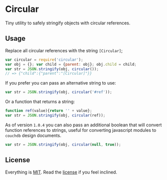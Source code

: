 # Circular

Tiny utility to safely stringify objects with circular references.

## Usage

Replace all circular references with the string `[Circular]`;

```javascript
var circular = require('circular');
var obj = {}; var child = {parent: obj}; obj.child = child;
var str = JSON.stringify(obj, circular());
// => {"child":{"parent":"[Circular]"}}
```

If you prefer you can pass an alternative string to use:

```javascript
var str = JSON.stringify(obj, circular('#ref'));
```

Or a function that returns a string:

```javascript
function ref(value){return '' + value};
var str = JSON.stringify(obj, circular(ref));
```
As of version `1.0.4` you can also pass an additional boolean that will convert function references to strings, useful for converting javascript modules to `couchdb` design documents.

```javascript
var str = JSON.stringify(obj, circular(null, true));
```

## License

Everything is [MIT](http://en.wikipedia.org/wiki/MIT_License). Read the [license](/LICENSE) if you feel inclined.
